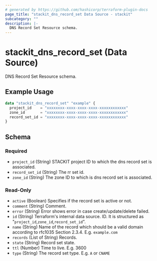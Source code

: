 ```yaml
---
# generated by https://github.com/hashicorp/terraform-plugin-docs
page_title: "stackit_dns_record_set Data Source - stackit"
subcategory: ""
description: |-
  DNS Record Set Resource schema.
---
```


# stackit_dns_record_set (Data Source)

DNS Record Set Resource schema.

## Example Usage

```terraform
data "stackit_dns_record_set" "example" {
  project_id    = "xxxxxxxx-xxxx-xxxx-xxxx-xxxxxxxxxxxx"
  zone_id       = "xxxxxxxx-xxxx-xxxx-xxxx-xxxxxxxxxxxx"
  record_set_id = "xxxxxxxx-xxxx-xxxx-xxxx-xxxxxxxxxxxx"
}
```

<!-- schema generated by tfplugindocs -->
## Schema

### Required

- `project_id` (String) STACKIT project ID to which the dns record set is associated.
- `record_set_id` (String) The rr set id.
- `zone_id` (String) The zone ID to which is dns record set is associated.

### Read-Only

- `active` (Boolean) Specifies if the record set is active or not.
- `comment` (String) Comment.
- `error` (String) Error shows error in case create/update/delete failed.
- `id` (String) Terraform's internal data source. ID. It is structured as "`project_id`,`zone_id`,`record_set_id`".
- `name` (String) Name of the record which should be a valid domain according to rfc1035 Section 2.3.4. E.g. `example.com`
- `records` (List of String) Records.
- `state` (String) Record set state.
- `ttl` (Number) Time to live. E.g. 3600
- `type` (String) The record set type. E.g. `A` or `CNAME`
